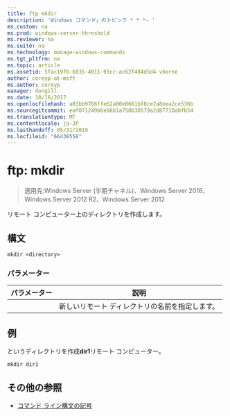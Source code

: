 ```yaml
---
title: ftp mkdir
description: 'Windows コマンド」のトピック * * *- '
ms.custom: na
ms.prod: windows-server-threshold
ms.reviewer: na
ms.suite: na
ms.technology: manage-windows-commands
ms.tgt_pltfrm: na
ms.topic: article
ms.assetid: 5fac19fb-6835-4011-93cc-ac62f484d5d4 vhorne
author: coreyp-at-msft
ms.author: coreyp
manager: dongill
ms.date: 10/16/2017
ms.openlocfilehash: a03bb9766ffe62a80e8661bf8ce2a8eea2ce536b
ms.sourcegitcommit: eaf071249b6eb6b1a758b38579a2d87710abfb54
ms.translationtype: MT
ms.contentlocale: ja-JP
ms.lasthandoff: 05/31/2019
ms.locfileid: "66438558"
---
```

# <a name="ftp-mkdir"></a>ftp: mkdir

>適用先:Windows Server (半期チャネル)、Windows Server 2016、Windows Server 2012 R2、Windows Server 2012

リモート コンピューター上のディレクトリを作成します。   
## <a name="syntax"></a>構文  
```  
mkdir <directory>  
```  
### <a name="parameters"></a>パラメーター  

|  パラメーター  |                   説明                   |
|-------------|-------------------------------------------------|
| <directory> | 新しいリモート ディレクトリの名前を指定します。 |

## <a name="BKMK_Examples"></a>例  
というディレクトリを作成**dir1**リモート コンピューター。  
```  
mkdir dir1  
```  
## <a name="additional-references"></a>その他の参照  
-   [コマンド ライン構文の記号](command-line-syntax-key.md)  
